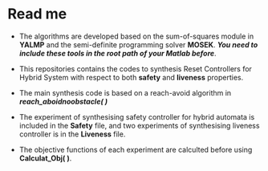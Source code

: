 # Read me

- The algorithms are developed based on the sum-of-squares module in **YALMP** and the semi-definite programming solver **MOSEK**. ***You need to include these tools in the root path of your Matlab before***.

- This repositories contains the codes to synthesis Reset Controllers for Hybrid System with respect to both **safety** and **liveness** properties.
- The main synthesis code is based on a reach-avoid algorithm in ***reach_aboidnoobstacle( )***
- The experiment of synthesising safety controller for hybrid automata is included in the **Safety** file, and two experiments of synthesising liveness controller is in the **Liveness** file.
- The objective functions of each experiment are calculted before using **Calculat_Obj( )**.

